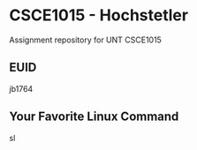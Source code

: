 # CSCE1015 - Hochstetler
Assignment repository for UNT CSCE1015
## EUID
jb1764

## Your Favorite Linux Command
sl
